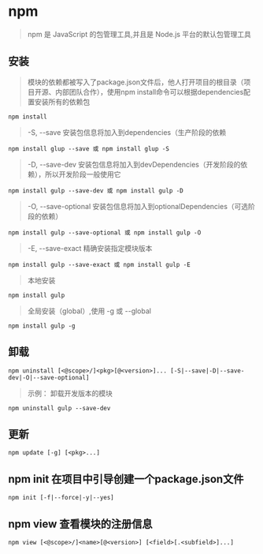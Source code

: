 # npm
> npm 是 JavaScript 的包管理工具,并且是 Node.js 平台的默认包管理工具
## 安装
>模块的依赖都被写入了package.json文件后，他人打开项目的根目录（项目开源、内部团队合作），使用npm install命令可以根据dependencies配置安装所有的依赖包
```
npm install
```
> -S, --save 安装包信息将加入到dependencies（生产阶段的依赖
```
npm install glup --save 或 npm install glup -S
```
> -D, --save-dev 安装包信息将加入到devDependencies（开发阶段的依赖），所以开发阶段一般使用它
```
npm install gulp --save-dev 或 npm install gulp -D
```
> -O, --save-optional 安装包信息将加入到optionalDependencies（可选阶段的依赖）
```
npm install gulp --save-optional 或 npm install gulp -O
```
> -E, --save-exact 精确安装指定模块版本
```
npm install gulp --save-exact 或 npm install gulp -E
```
> 本地安装
```
npm install gulp
```
> 全局安装（global）,使用 -g 或 --global
```
npm install gulp -g
```
## 卸载
```
npm uninstall [<@scope>/]<pkg>[@<version>]... [-S|--save|-D|--save-dev|-O|--save-optional]
```
> 示例： 卸载开发版本的模块
```
npm uninstall gulp --save-dev
```
## 更新
```
npm update [-g] [<pkg>...]
```
## npm init 在项目中引导创建一个package.json文件
```
npm init [-f|--force|-y|--yes]
```
## npm view 查看模块的注册信息
```
npm view [<@scope>/]<name>[@<version>] [<field>[.<subfield>]...]
```